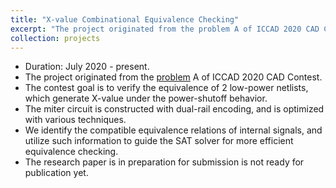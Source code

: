 ```yaml
---
title: "X-value Combinational Equivalence Checking"
excerpt: "The project originated from the problem A of ICCAD 2020 CAD Contest."
collection: projects
---
```


* Duration: July 2020 - present.
* The project originated from the [problem](http://iccad-contest.org/2020/problems.html) A of ICCAD 2020 CAD Contest.
* The contest goal is to verify the equivalence of 2 low-power netlists, which generate X-value under the power-shutoff behavior.
* The miter circuit is constructed with dual-rail encoding, and is optimized with various techniques.
* We identify the compatible equivalence relations of internal signals, and utilize such information to guide the SAT solver for more efficient equivalence checking.
* The research paper is in preparation for submission is not ready for publication yet.